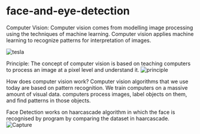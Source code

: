 # face-and-eye-detection
Computer Vision:
Computer vision comes from modelling image processing using the techniques of machine learning. Computer vision applies machine learning to recognize patterns for interpretation of images.


![tesla](https://user-images.githubusercontent.com/71040750/123791990-bd593e00-d8fd-11eb-9201-0b5d127b73e1.jpg)


Principle:
The concept of computer vision is based on teaching computers to process an image at a pixel level and understand it.
![principle](https://user-images.githubusercontent.com/71040750/123791959-b4686c80-d8fd-11eb-93ea-a7c977844c0a.PNG)


How does computer vision work?
Computer vision algorithms that we use today are based on pattern recognition. We train computers on a massive amount of visual data.
computers process images, label objects on them, and find patterns in those objects.

Face Detection works on haarcascade algorithm in which the face is recognised by program by comparing the dataset in haarcascade.
![Capture](https://user-images.githubusercontent.com/71040750/123792320-1de87b00-d8fe-11eb-9b11-18fca984dd7d.PNG)


 






